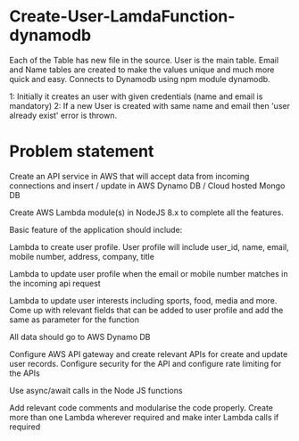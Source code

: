 # Create-User-LamdaFunction-dynamodb

Each of the Table has new file in the source.
User is the main table.
Email and Name tables are created to make the values unique and much more quick and easy.
Connects to Dynamodb using npm module dynamodb.


1: Initially it creates an user with given credentials (name and email is mandatory)
2: If a new User is created with same name and email then 'user already exist' error is thrown.

# Problem statement
Create an API service in AWS that will accept data from incoming connections and insert / update in AWS Dynamo DB / Cloud hosted Mongo DB

Create AWS Lambda module(s) in NodeJS 8.x to complete all the features.

Basic feature of the application should include:

Lambda to create user profile. User profile will include user_id, name, email, mobile number, address, company, title

Lambda to update user profile when the email or mobile number matches in the incoming api request


Lambda to update user interests  including sports, food, media and more. Come up with relevant fields that can be added to user profile and add the same as parameter for the function


All data should go to AWS Dynamo DB


Configure AWS API gateway and create relevant APIs for create and update user records. Configure security for the API and configure rate limiting for the APIs


Use async/await calls in the Node JS functions


Add relevant code comments and modularise the code properly. Create more than one Lambda wherever required and make inter Lambda calls if required


